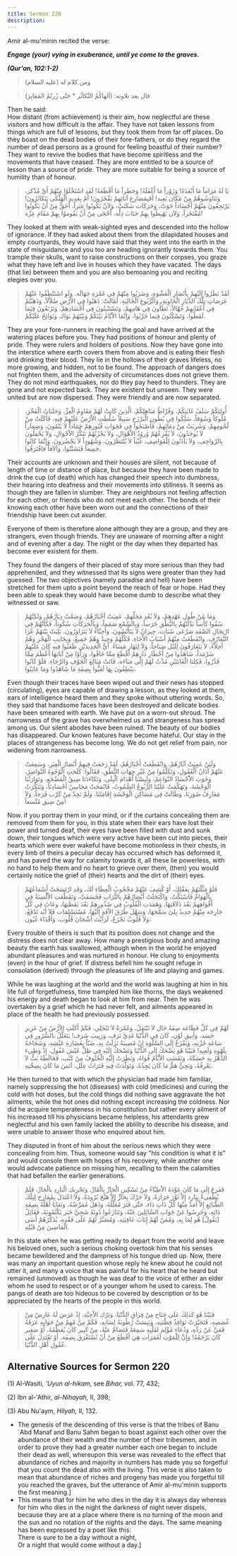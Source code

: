 ```yaml
---
title: Sermon 220
description: 
---
```


Amir al-mu\'minin recited the verse:

***Engage (your) vying in exuberance, until ye come to the graves.***

***(Qur\'an, 102:1-2)***

> ومن كلام له (عليه السلام)

> قال بعد تلاوته: (ألهاكُمُ التَّكاثُر \* حَتَّى زُرتُمُ المَقابِرَ)

Then he said:\
How distant (from achievement) is their aim, how neglectful are these
visitors and how difficult is the affair. They have not taken lessons
from things which are full of lessons, but they took them from far off
places. Do they boast on the dead bodies of their fore-fathers, or do
they regard the number of dead persons as a ground for feeling boastful
of their number? They want to revive the bodies that have become
spiritless and the movements that have ceased. They are more entitled to
be a source of lesson than a source of pride. They are more suitable for
being a source of humility than of honour.

> يَا لَهُ مَرَاماً مَا أَبْعَدَهُ! وَزَوْراً مَا أَغْفَلَهُ! وَخطراً مَا أَفْظَعَهُ! لَقَدِ اسْتَخْلَوْا مِنْهُمْ
> أَيَّ مُذّكر، وَتَنَاوَشُوهُمْ مِنْ مَكَان بَعِيد! أَفَبِمَصَارِعِ آبَائِهِمْ يَفْخَرُونَ! أَمْ بِعَدِيدِ
> الْهَلْكَى يَتَكَاثَرُونَ! يَرْتَجِعُونَ مِنْهُمْ أَجْسَاداً خَوَتْ، وَحَرَكَات سَكَنَتْ، وَلاَنْ يَكُونُوا
> عِبَراً، أَحَقُّ مِنْ أَنْ يَكُونُوا مُفْتَخَراً، وَلاَن يَهْبِطُوا بِهِمْ جَنَابَ ذِلَّة، أَحْجَى مِنْ أَنْ
> يَقُوموُا بِهِمْ مَقَامَ عِزَّة!

They looked at them with weak-sighted eyes and descended into the hollow
of ignorance. If they had asked about them from the dilapidated houses
and empty courtyards, they would have said that they went into the earth
in the state of misguidance and you too are heading ignorantly towards
them. You trample their skulls, want to raise constructions on their
corpses, you graze what they have left and live in houses which they
have vacated. The days (that lie) between them and you are also
bemoaning you and reciting elegies over you.

> لَقَدْ نَظَرُوا إِلَيْهِمْ بِأَبْصَارِ الْعَشْوَةِ، وَضَرَبُوا مِنْهُمْ فِي غَمْرَةِ جَهَالَة، وَلَوِ اسْتَنْطَقُوا
> عَنْهُمْ عَرَصَاتِ تِلْكَ الدِّيَارِ الْخَاوِيَةِ، وَالْرُّبُوعِ الْخَالِيَةِ، لَقَالَتْ: ذَهَبُوا فِي الاْرْضِ
> ضُلاَّلاً، وَذَهَبْتُمْ فِي أَعْقَابِهِمْ جُهَّالاً، تَطَأُونَ فِي هَامِهِمْ، وَتَسْتَنْبِتُونَ فِي أَجْسَادِهِمْ،
> وَتَرْتَعُونَ فِيَما لَفَظُوا، وَتَسْكُنُونَ فِيَما خَرَّبُوا، وَإِنَّمَا الاْيَّامُ بَيْنَكُمْ وَبَيْنَهُمْ بَوَاك
> وَنَوَائِحُ عَلَيْكُمْ.

They are your fore-runners in reaching the goal and have arrived at the
watering places before you. They had positions of honour and plenty of
pride. They were rulers and holders of positions. Now they have gone
into the interstice where earth covers them from above and is eating
their flesh and drinking their blood. They lie in the hollows of their
graves lifeless, no more growing, and hidden, not to be found. The
approach of dangers does not frighten them, and the adversity of
circumstances does not grieve them. They do not mind earthquakes, nor do
they pay heed to thunders. They are gone and not expected back. They are
existent but unseen. They were united but are now dispersed. They were
friendly and are now separated.

> أُولئِكُمْ سَلَفُ غَايَتِكُمْ، وَفُرَّاطُ مَنَاهِلِكُمْ، الَّذِينَ كَانتْ لَهُمْ مَقَاوِمُ الْعِزِّ، وَحَلَبَاتُ
> الْفَخْرِ، مُلُوكاً وَسُوَقاً، سَلَكُوا فِي بُطُونِ الْبَرْزَخِ سَبِيلاً سُلِّطَتِ الاْرْضُ عَلَيْهِمْ فِيهِ،
> فَأَكَلَتْ مِنْ لُحُومِهِمْ، وَشَرِبَتْ مِنْ دِمَائِهِمْ، فَأَصْبَحُوا فِي فَجَوَاتِ قُبُورِهِمْ جَمَاداً لاَ
> يَنْمُونَ، وَضِماراً لاَ يُوجَدُونَ، لاَ يُفْزِعُهُمْ وُروُدُ الاْهْوَالِ، وَلاَ يَحْزُنُهُمْ تَنَكُّرُ
> الاْحْوَالِ، وَلاَ يَحْفِلُونَ بِالرَّوَاجِفِ، وَلاَ يَأْذَنُونَ لِلْقَوَاصِفِ، غُيَّباً لاَ يُنْتَظَرُونَ،
> وَشُهُوداً لاَ يَحْضُرونَ، وَإِنَّمَا كَانُوا جَمِيعاً فَتَشَتَّتُوا، وَآلاَفاً فافْتَرَقُوا،

Their accounts are unknown and their houses are silent, not because of
length of time or distance of place, but because they have been made to
drink the cup (of death) which has changed their speech into dumbness,
their hearing into deafness and their movements into stillness. It seems
as though they are fallen in slumber. They are neighbours not feeling
affection for each other, or friends who do not meet each other. The
bonds of their knowing each other have been worn out and the connections
of their friendship have been cut asunder.

Everyone of them is therefore alone although they are a group, and they
are strangers, even though friends. They are unaware of morning after a
night and of evening after a day. The night or the day when they
departed has become ever existent for them.

They found the dangers of their placed of stay more serious than they
had apprehended, and they witnessed that its signs were greater than
they had guessed. The two objectives (namely paradise and hell) have
been stretched for them upto a point beyond the reach of fear or hope.
Had they been able to speak they would have become dumb to describe what
they witnessed or saw.

> وَمَا عَنْ طُولِ عَهْدِهِمْ، وَلاَ بُعْدِ مَحَلِّهِمْ، عَمِيَتْ أخْبَارُهُمْ، وَصَمَّتْ دِيَارُهُمْ، وَلكِنَّهُمْ
> سُقُوا كَأْساً بَدَّلَتْهُمْ بِالنُّطْقِ خَرَساً، وَبِالسَّمْعِ صَمَماً، وَبِالْحَرَكَاتِ سُكُوناً، فَكَأَنَّهُمْ فِي
> ارْتِجَالِ الصِّفَةِ صَرْعَى سُبَات، جِيرَانٌ لاَ يَتَأَنَّسُونَ، وَأَحِبَّاءُ لاَ يَتَزَاوَرُونَ، بَلِيَتْ
> بَيْنَهُمْ عُرَا التَّعَارُفِ، وَانْقَطَعَتْ مِنْهُمْ أَسْبَابُ الاْخَاءِ، فَكُلُّهُمْ وَحِيدٌ وَهُمْ جَمِيعٌ،
> وَبِجَانِبِ الْهَجْرِ وَهُمْ أَخِلاَّءُ، لاَ يَتَعَارَفُونَ لِلَيْل صَبَاحاً، وَلاَ لِنَهَار مَسَاءً. أَيُّ
> الْجَدِيدَيْنِ ظَعَنُوا فِيهِ كَانَ عَلَيْهِمْ سَرْمَداً، شَاهَدُوا مِنْ أَخْطَارِ دَارِهِمْ أَفْظَعَ مِمَّا
> خَافُوا، وَرَأَوْا مِنْ آيَاتِهَا أَعْظَمَ مِمَّا قَدَّرُوا، فَكِلتا الْغَايَتَيْنِ مُدَّتْ لَهُمْ إِلَى
> مَبَاءَة، فَاتَتْ مَبَالِغَ الْخَوْفِ وَالرَّجَاءِ. فَلَوْ كَانُوا يَنْطِقُونَ بِهَا لَعَيُّوا بِصِفَةِ مَا
> شَاهَدُوا وَمَا عَايَنُوا،

Even though their traces have been wiped out and their news has stopped
(circulating), eyes are capable of drawing a lesson, as they looked at
them, ears of intelligence heard them and they spoke without uttering
words. So, they said that handsome faces have been destroyed and
delicate bodies have been smeared with earth. We have put on a worn-out
shroud. The narrowness of the grave has overwhelmed us and strangeness
has spread among us. Our silent abodes have been ruined. The beauty of
our bodies has disappeared. Our known features have become hateful. Our
stay in the places of strangeness has become long. We do not get relief
from pain, nor widening from narrowness.

> وَلَئِنْ عَمِيَتْ آثَارُهُمْ، وَانْقَطَعَتْ أَخْبَارُهُمْ، لَقَدْ رَجَعَتْ فِيهِمْ أَبْصَارُ الْعِبَرِ، وَسَمِعَتْ
> عَنْهُمْ آذَانُ الْعُقُولِ، وَتَكَلَّمُوا مِنْ غَيْرِ جِهَاتِ النُّطْقِ، فَقَالُوا: كَلَحَتِ الْوُجُوهُ
> النَّوَاضِرُ، وَخَوَتِ الاَْجْسَادُ النَّوَاعِمُ، وَلَبِسْنَا أَهْدَامَ الْبِلَى، وَتَكَاءَدَنَا ضِيقُ
> الْمَضْجَعِ، وَتَوَارَثْنَا الْوَحْشَةَ، وَتَهَكَّمَتْ عَلَيْنَا الرُّبُوعُ الصُّمُوتُ، فَانْمَحَتْ مَحَاسِنُ
> أَجْسَادِنَا، وَتَنَكَّرَتْ مَعَارِفُ صُوَرِنَا، وَطَالَتْ فِي مَسَاكِنِ الْوَحْشَةِ إِقَامَتُنَا، وَلَمْ نَجِدْ مِنْ
> كَرْب فَرَجاً، وَلاَ مِنْ ضِيق مُتَّسعاً!

Now. if you portray them in your mind, or if the curtains concealing
them are removed from them for you, in this state when their ears have
lost their power and turned deaf, their eyes have been filled with dust
and sunk down, their tongues which were very active have been cut into
pieces, their hearts which were ever wakeful have become motionless in
their chests, in every limb of theirs a peculiar decay has occurred
which has deformed it, and has paved the way for calamity towards it,
all these lie powerless, with no hand to help them and no heart to
grieve over them, (then) you would certainly notice the grief of (their)
hearts and the dirt of (their) eyes.

> فَلَوْ مَثَّلْتَهُمْ بِعَقْلِكَ، أَوْ كُشِفَ عَنْهُمْ مَحْجُوبُ الْغِطَاءِ لَكَ، وَقَدِ ارْتَسَخَتْ أَسْمَاعُهُمْ
> بِالْهَوَامِّ فَاسْتَكَّتْ، وَاكْتَحَلَتْ أَبْصَارُهُمْ بِالتُّرَابِ فَخَسَفَتْ، وَتَقَطَّعَتِ الاْلْسِنَةُ فِي
> أَفْوَاهِهِمْ بَعْدَ ذَلاَقَتِهَا، وَهَمَدَتِ الْقُلُوبُ فِي صُدُورِهِمْ بَعْدَ يَقَظَتِهَا، وعَاثَ فِي كُلِّ
> جَارِحَة مِنْهُمْ جدِيدُ بِلىً سَمَّجَهَا، وَسَهَّلَ طُرُقَ الاْفَةِ إِلَيْهَا، مُسْتَسْلِمَات فَلاَ أَيْد
> تَدْفَعُ، وَلاَ قُلُوبٌ تَجْزَعُ، لَرَأَيْتَ أَشْجَانَ قُلُوب، وَأَقْذَاءَ عُيُون،

Every trouble of theirs is such that its position does not change and
the distress does not clear away. How many a prestigious body and
amazing beauty the earth has swallowed, although when in the world he
enjoyed abundant pleasures and was nurtured in honour. He clung to
enjoyments (even) in the hour of grief. If distress befell him he sought
refuge in consolation (derived) through the pleasures of life and
playing and games.

While he was laughing at the world and the world was laughing at him in
his life full of forgetfulness, time trampled him like thorns, the days
weakened his energy and death began to look at him from near. Then he
was overtaken by a grief which he had never felt, and ailments appeared
in place of the health he had previously possessed.

> لَهُمْ فِي كَلِّ فَظَاعَة صِفَةُ حَال لاَ تَنْتَقِلُ، وَغَمْرَةٌ لاَ تَنْجَلِي. فَكَمْ أَكَلَتِ الاْرْضُ مِنْ
> عَزِيزِ جَسَد، وَأَنِيقِ لَوْن، كَانَ فِي الدُّنْيَا غَذِيَّ تَرَف، وَرَبِيبَ شَرَف! يَتَعَلَّلُ بالسُّرُورِ
> فِي سَاعَةِ حُزْنِهِ، وَيَفْزَعُ إِلَى السَّلْوَةِ إِنْ مُصِيبَةٌ نَزَلَتْ بِهِ، ضَنّاً بِغَضَارَةِ عَيْشِهِ،
> وَشَحَاحَةً بِلَهْوِهِ وَلَعِبِهِ! فَبَيْنَا هُوَ يَضْحَكُ إِلَى الدُّنْيَا وَتَضْحَكُ إِلَيْهِ فِي ظِلِّ عَيْش
> غَفُول، إِذْ وَطِىءَ الدَّهْرُ بِهِ حَسَكَهُ، وَنَقَضَتِ الاْيَّامُ قُوَاهُ، وَنَظَرَتْ إِلَيْهِ الْحُتُوفُ مِنْ
> كَثَب، فَخَالَطَهُ بَثٌّ لاَ يَعْرِفُهُ، وَنَجِيُّ هَمٍّ مَا كَانَ يَجِدُهُ، وَتَوَلَّدَتْ فِيهِ فَتَرَاتُ عِلَل،
> آنَسَ مَا كَانَ بِصِحَّتِهِ،

He then turned to that with which the physician had made him familiar,
namely suppressing the hot (diseases) with cold (medicines) and curing
the cold with hot doses, but the cold things did nothing save aggravate
the hot ailments, while the hot ones did nothing except increasing the
coldness. Nor did he acquire temperateness in his constitution but
rather every ailment of his increased till his physicians became
helpless, his attendants grew neglectful and his own family lacked the
ablility to describe his disease, and were unable to answer those who
enquired about him.

They disputed in front of him about the serious news which they were
concealing from him. Thus, someone would say \"his condition is what it
is\" and would console them with hopes of his recovery, while another
one would advocate patience on missing him, recalling to them the
calamities that had befallen the earlier generations.

> فَفَزِعَ إِلَى مَا كَانَ عَوَّدَهُ الاْطِبَّاءُ مِنْ تَسْكِينِ الْحَارِّ بِالْقَارِّ، وَتَحْرِيكِ الْبَارِدِ
> بالْحَارِّ، فَلَمْ يُطْفِىءْ بِبَارِد إِلاَّ ثَوَّرَ حَرَارَةً، وَلاَ حَرَّكَ بِحَارٍّ إِلاَّ هَيَّجَ بُرُودَةً، وَلاَ
> اعْتَدَلَ بِمُمَازِج لِتِلْكَ الطَّبَائِعِ إِلاَّ أَمَدَّ مِنْهَا كُلَّ ذَاتِ دَاء، حَتَّى فَتَرَ مُعَلِّلُهُ، وَذَهَلَ
> مُمَرِّضُهُ، وَتَعَايَا أَهْلُهُ بِصِفَةِ دَائِهِ، وَخَرِسُوا عَنْ جَوَابِ السَّائِلِينَ عَنْهُ، وَتَنَازَعُوا
> دُونَهُ شَجِيَّ خَبَر يَكْتُمُونَهُ، فَقَائِلٌ \[يَقُولُ\] هُو لِمَا بِهِ، وَمُمَنّ لَهُمْ إِيَابَ عَافِيَتِهِ،
> وَمُصَبِّرٌ لَهُمْ عَلَى فَقْدِهِ، يُذَكِّرُهُمْ أُسَى الْمَاضِينَ مِنْ قَبْلِهِ.

In this state when he was getting ready to depart from the world and
leave his beloved ones, such a serious choking overtook him that his
senses became bewildered and the dampness of his tongue dried up. Now,
there was many an important question whose reply he knew about he could
not utter it, and many a voice that was painful for his heart that he
heard but remained (unmoved) as though he was deaf to the voice of
either an elder whom he used to respect or of a younger whom he used to
caress. The pangs of death are too hideous to be covered by description
or to be appreciated by the hearts of the people in this world.

> فَبَيْنَا هُوَ كَذلِكَ عَلَى جَنَاح مِنْ فِرَاقِ الدُّنْيَا، وَتَرْكِ الاْحِبَّةِ، إِذْ عَرَضَ لَهُ عَارِضٌ مِنْ
> غُصَصِهِ، فَتَحَيَّرَتْ نَوَافِذُ فِطْنَتِهِ، وَيَبِسَتْ رُطُوبَةُ لِسَانِهِ، فَكَمْ مِنْ مُهِمّ مِنْ جَوَابِهِ عَرَفَهُ
> فَعَيَّ عَنْ رَدِّهِ، وَدُعَاء مُؤْلِم لِقَلْبِهِ سَمِعَهُ فَتَصَامَّ عنْهُ، مِنْ كَبِير كَانَ يُعَظِّمُهُ، أَوْ
> صَغِير كَانَ يَرْحَمُهُ! وَإِنَّ لِلْمَوْتِ لَغَمَرَات هِيَ أَفْظَعُ مِنْ أَنْ تُسْتَغْرَقَ بِصِفَة، أَوْ تَعْتَدِلَ
> عَلَى عُقُولِ أَهْلِ الدُّنْيَا.

## Alternative Sources for Sermon 220

\(1\) Al-Wasiti, *'Uyun al-hikam,* see *Bihar,* vol. 77, 432;

\(2\) Ibn al-\'Athir, *al-Nihayah,* II, 398;

\(3\) Abu Nu'aym, *Hilyah,* II, 132.

-  The genesis of
    the descending of this verse is that the tribes of Banu \`Abd Manaf
    and Banu Sahm began to boast against each other over the abundance
    of their wealth and the number of their tribesmen, and in order to
    prove they had a greater number each one began to include their dead
    as well, whereupon this verse was revealed to the effect that
    abundance of riches and majority in numbers has made you so
    forgetful that you count the dead also with the living. This verse
    is also taken to mean that abundance of riches and progeny has made
    you forgetful till you reached the graves, but the utterance of Amir
    al-mu\'minin supports the first meaning.]
-  This means that
    for him he who dies in the day it is always day whereas for him who
    dies in the night the darkness of night never dispels, because they
    are at a place where there is no turning of the moon and the sun and
    no rotation of the nights and the days. The same meaning has been
    expressed by a poet like this:\
    There is sure to be a day without a night,\
    Or a night that would come without a day.]